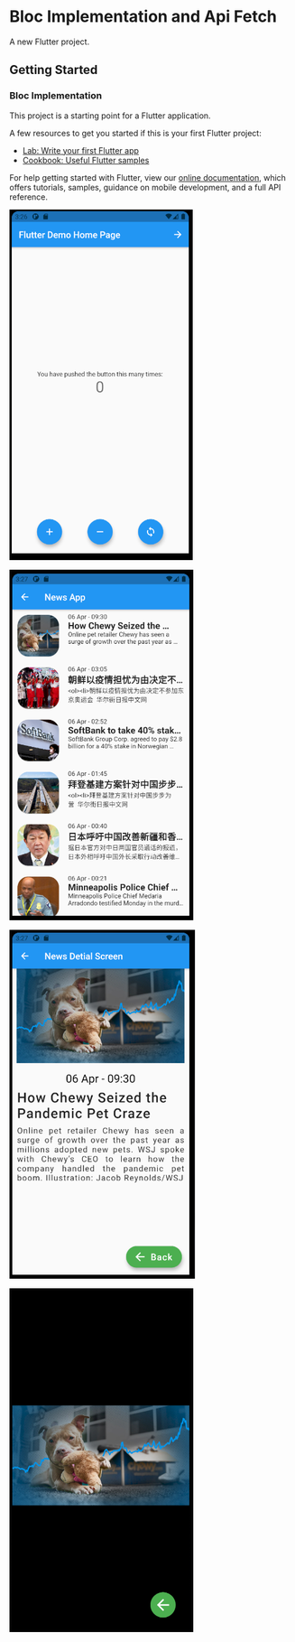 # Bloc Implementation and Api Fetch

A new Flutter project.

## Getting Started

### Bloc Implementation

This project is a starting point for a Flutter application.

A few resources to get you started if this is your first Flutter project:

- [Lab: Write your first Flutter app](https://flutter.dev/docs/get-started/codelab)
- [Cookbook: Useful Flutter samples](https://flutter.dev/docs/cookbook)

For help getting started with Flutter, view our
[online documentation](https://flutter.dev/docs), which offers tutorials,
samples, guidance on mobile development, and a full API reference.

![Home Screen](https://github.com/AdeelZahid/bloc_basics/blob/main/screenshots/screen1.PNG)

![News Api Screen](https://github.com/AdeelZahid/bloc_basics/blob/main/screenshots/screen2.PNG)

![News Detail Screen](https://github.com/AdeelZahid/bloc_basics/blob/main/screenshots/screen3.PNG)

![News Detail Image](https://github.com/AdeelZahid/bloc_basics/blob/main/screenshots/screen4.PNG)